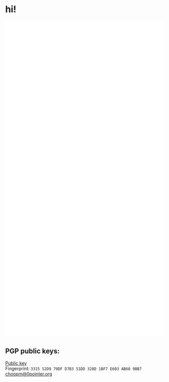 # hi!

![Metrics](https://raw.githubusercontent.com/choopm/choopm/master/github-metrics.svg)

## PGP public keys:

<a href="https://raw.githubusercontent.com/choopm/choopm/master/choopm%400pointer.org.pub">Public key</a>\
Fingerprint: `3315 52D9 79DF D7B3 51DD 328D 1BF7 E603 AB68 9BB7`\
<a href="mailto:choopm@0pointer.org">choopm@0pointer.org</a>
